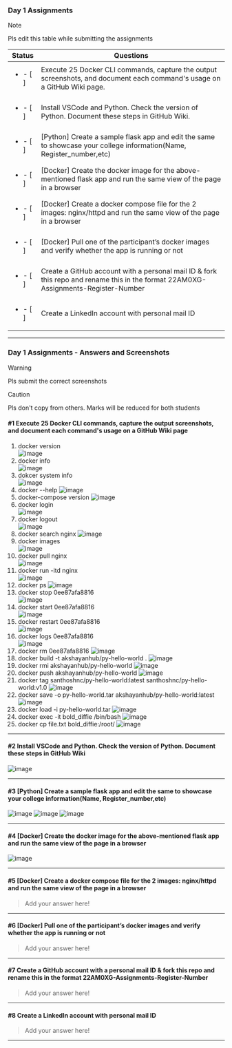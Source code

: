 ### Day 1 Assignments

> [!NOTE]
> Pls edit this table while submitting the assignments

| Status         | Questions     | 
|----------------|---------------|
| <ul><li>- [ ] </li></ul> | Execute 25 Docker CLI commands, capture the output screenshots, and document each command's usage on a GitHub Wiki page. |
| <ul><li>- [ ] </li></ul> | Install VSCode and Python. Check the version of Python. Document these steps in GitHub Wiki. |
| <ul><li>- [ ] </li></ul> | [Python] Create a sample flask app and edit the same to showcase your college information(Name, Register_number,etc) |
| <ul><li>- [ ] </li></ul> | [Docker] Create the docker image for the above-mentioned flask app and run the same view of the page in a browser |
| <ul><li>- [ ] </li></ul> | [Docker] Create a docker compose file for the 2 images: nginx/httpd and run the same view of the page in a browser |
| <ul><li>- [ ] </li></ul> | [Docker] Pull one of the participant’s docker images and verify whether the app is running or not  |
| <ul><li>- [ ] </li></ul> | Create a GitHub account with a personal mail ID & fork this repo and rename this in the format 22AM0XG-Assignments-Register-Number  |
| <ul><li>- [ ] </li></ul> | Create a LinkedIn account with personal mail ID  |

***

### Day 1 Assignments - Answers and Screenshots

> [!WARNING]
> Pls submit the correct screenshots

> [!CAUTION]
> Pls don't copy from others. Marks will be reduced for both students

#### #1 Execute 25 Docker CLI commands, capture the output screenshots, and document each command's usage on a GitHub Wiki page
1. docker version <br>
![image](https://github.com/user-attachments/assets/e7b95abe-5542-49cb-a048-65a2f0f7a959)
2. docker info <br>
![image](https://github.com/user-attachments/assets/2d357245-d826-4b3d-aa9d-4bf5af613a91)
3. dokcer system info <br>
![image](https://github.com/user-attachments/assets/d3b983bd-7c9c-4252-b677-e5f730504da1)
4. docker --help
![image](https://github.com/user-attachments/assets/790468c9-2eac-45fd-afaa-1eadf033c371)
5. docker-compose version
![image](https://github.com/user-attachments/assets/edc7705f-d676-4edf-a9d4-72db7d3fdf79)
6. docker login <br>
![image](https://github.com/user-attachments/assets/d0f295cf-933c-4418-a1e9-757d2ebf89b2)
7. docker logout <br>
![image](https://github.com/user-attachments/assets/3665dc77-e975-4c10-a2b2-9ec9d7767a69)
8. docker search nginx
![image](https://github.com/user-attachments/assets/c8ae79b9-f7e3-494c-be44-2874482ddd0c)
9. docker images <br>
![image](https://github.com/user-attachments/assets/8c9ba031-3745-46cd-b954-aff204fd25c0)
10. docker pull nginx <br>
![image](https://github.com/user-attachments/assets/24e079de-8a7d-4442-9ad1-283db7096836)
11. docker run -itd nginx <br>
![image](https://github.com/user-attachments/assets/de89d1f9-d3e2-49e8-a709-8e9b7f218f49)
12. docker ps
![image](https://github.com/user-attachments/assets/ec7a0f9d-56d9-418f-9e26-364dabc226a2)
13. docker stop 0ee87afa8816 <br>
![image](https://github.com/user-attachments/assets/19f63ac6-81e0-4ddf-8701-411bf3bbb990)
14. docker start 0ee87afa8816 <br>
![image](https://github.com/user-attachments/assets/0b5f7c49-9393-4565-a2db-2ab3af421dae)
15. docker restart 0ee87afa8816 <br>
![image](https://github.com/user-attachments/assets/d53975fc-075b-4169-9841-96e855807a31)
16. docker logs 0ee87afa8816 <br>
![image](https://github.com/user-attachments/assets/5b0d30a7-3c1c-4bba-a48a-ce40162d4fde)
17. docker rm 0ee87afa8816
![image](https://github.com/user-attachments/assets/95d15f10-6407-415f-b24b-bbba7eee119d)
18. docker build -t akshayanhub/py-hello-world .
![image](https://github.com/user-attachments/assets/f8af8199-f5c3-462a-a24a-6fa20b1d79fd)
19. docker rmi akshayanhub/py-hello-world
![image](https://github.com/user-attachments/assets/be5107a5-c38d-4f6c-b423-aba15ee2e995)
20. docker push akshayanhub/py-hello-world
![image](https://github.com/user-attachments/assets/e0a2f515-567a-4efd-8f82-b5d917d26f99)
21. docker tag santhoshnc/py-hello-world:latest santhoshnc/py-hello-world:v1.0
![image](https://github.com/user-attachments/assets/ec1217e8-b652-4adc-9663-3e12dd02e598)
22. docker save -o py-hello-world.tar akshayanhub/py-hello-world:latest
![image](https://github.com/user-attachments/assets/e270c345-8fb6-467c-b47f-ca981782e638)
23. docker load -i py-hello-world.tar
![image](https://github.com/user-attachments/assets/598adf6b-f132-4bc7-9e31-5858205b8a8d)
24. docker exec -it bold_diffie /bin/bash
![image](https://github.com/user-attachments/assets/b1fea5cb-2a33-4e2c-937b-009da1ee541d)
25. docker cp file.txt bold_diffie:/root/
![image](https://github.com/user-attachments/assets/13fbab37-a9da-495a-8f5a-8ab0856f882c)

***

#### #2 Install VSCode and Python. Check the version of Python. Document these steps in GitHub Wiki
![image](https://github.com/user-attachments/assets/be58f0dc-8b60-4ea8-8a26-503ca30b8df8)


***

#### #3 [Python] Create a sample flask app and edit the same to showcase your college information(Name, Register_number,etc)
![image](https://github.com/user-attachments/assets/98c60b73-2c43-4fbe-95ee-e63cedb5ccf7)
![image](https://github.com/user-attachments/assets/60f0f8ec-3655-4f68-b46a-59a6c7919ba1)
![image](https://github.com/user-attachments/assets/cc4dda34-ba78-432e-b72a-dfb18b90d374)

***

#### #4 [Docker] Create the docker image for the above-mentioned flask app and run the same view of the page in a browser
![image](https://github.com/user-attachments/assets/b0c53b27-713e-43d3-aacf-c7a13600b751)


***

#### #5 [Docker] Create a docker compose file for the 2 images: nginx/httpd and run the same view of the page in a browser
> Add your answer here!

***

#### #6 [Docker] Pull one of the participant’s docker images and verify whether the app is running or not
> Add your answer here!

***

#### #7 Create a GitHub account with a personal mail ID & fork this repo and rename this in the format 22AM0XG-Assignments-Register-Number
> Add your answer here!

***

#### #8 Create a LinkedIn account with personal mail ID
> Add your answer here!

***
